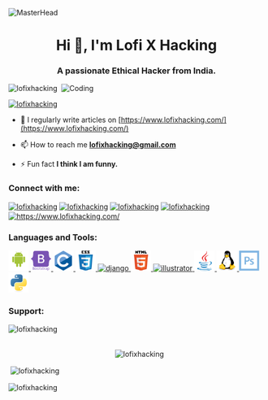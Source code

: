 ![MasterHead](https://img.freepik.com/premium-vector/hacker-vector-trendy-banner_36298-492.jpg?w=996)
<h1 align="center">Hi 👋, I'm Lofi X Hacking</h1>
<h3 align="center">A passionate Ethical Hacker from India.</h3>
<img align="right" alt="Coding" width="400" src="https://i.pinimg.com/originals/e4/26/70/e426702edf874b181aced1e2fa5c6cde.gif">


<p align="left"> <img src="https://komarev.com/ghpvc/?username=lofixhacking&label=Profile%20views&color=0e75b6&style=flat" alt="lofixhacking" /> </p>

<p align="left"> <a href="https://twitter.com/lofixhacking" target="blank"><img src="https://img.shields.io/twitter/follow/lofixhacking?logo=twitter&style=for-the-badge" alt="lofixhacking" /></a> </p>

- 📝 I regularly write articles on [https://www.lofixhacking.com/](https://www.lofixhacking.com/)

- 📫 How to reach me **lofixhacking@gmail.com**

- ⚡ Fun fact **I think I am funny.**


<h3 align="left">Connect with me:</h3>
<p align="left">
<a href="https://twitter.com/lofixhacking" target="blank"><img align="center" src="https://raw.githubusercontent.com/rahuldkjain/github-profile-readme-generator/master/src/images/icons/Social/twitter.svg" alt="lofixhacking" height="30" width="40" /></a>
<a href="https://linkedin.com/in/lofixhacking" target="blank"><img align="center" src="https://raw.githubusercontent.com/rahuldkjain/github-profile-readme-generator/master/src/images/icons/Social/linked-in-alt.svg" alt="lofixhacking" height="30" width="40" /></a>
<a href="https://instagram.com/lofixhacking" target="blank"><img align="center" src="https://raw.githubusercontent.com/rahuldkjain/github-profile-readme-generator/master/src/images/icons/Social/instagram.svg" alt="lofixhacking" height="30" width="40" /></a>
<a href="https://www.youtube.com/c/lofixhacking" target="blank"><img align="center" src="https://raw.githubusercontent.com/rahuldkjain/github-profile-readme-generator/master/src/images/icons/Social/youtube.svg" alt="lofixhacking" height="30" width="40" /></a>
<a href="/https://www.lofixhacking.com/" target="blank"><img align="center" src="https://raw.githubusercontent.com/rahuldkjain/github-profile-readme-generator/master/src/images/icons/Social/rss.svg" alt="https://www.lofixhacking.com/" height="30" width="40" /></a>
</p>

<h3 align="left">Languages and Tools:</h3>
<p align="left"> <a href="https://developer.android.com" target="_blank" rel="noreferrer"> <img src="https://raw.githubusercontent.com/devicons/devicon/master/icons/android/android-original-wordmark.svg" alt="android" width="40" height="40"/> </a> <a href="https://getbootstrap.com" target="_blank" rel="noreferrer"> <img src="https://raw.githubusercontent.com/devicons/devicon/master/icons/bootstrap/bootstrap-plain-wordmark.svg" alt="bootstrap" width="40" height="40"/> </a> <a href="https://www.cprogramming.com/" target="_blank" rel="noreferrer"> <img src="https://raw.githubusercontent.com/devicons/devicon/master/icons/c/c-original.svg" alt="c" width="40" height="40"/> </a> <a href="https://www.w3schools.com/css/" target="_blank" rel="noreferrer"> <img src="https://raw.githubusercontent.com/devicons/devicon/master/icons/css3/css3-original-wordmark.svg" alt="css3" width="40" height="40"/> </a> <a href="https://www.djangoproject.com/" target="_blank" rel="noreferrer"> <img src="https://cdn.worldvectorlogo.com/logos/django.svg" alt="django" width="40" height="40"/> </a> <a href="https://www.w3.org/html/" target="_blank" rel="noreferrer"> <img src="https://raw.githubusercontent.com/devicons/devicon/master/icons/html5/html5-original-wordmark.svg" alt="html5" width="40" height="40"/> </a> <a href="https://www.adobe.com/in/products/illustrator.html" target="_blank" rel="noreferrer"> <img src="https://www.vectorlogo.zone/logos/adobe_illustrator/adobe_illustrator-icon.svg" alt="illustrator" width="40" height="40"/> </a> <a href="https://www.java.com" target="_blank" rel="noreferrer"> <img src="https://raw.githubusercontent.com/devicons/devicon/master/icons/java/java-original.svg" alt="java" width="40" height="40"/> </a> <a href="https://www.linux.org/" target="_blank" rel="noreferrer"> <img src="https://raw.githubusercontent.com/devicons/devicon/master/icons/linux/linux-original.svg" alt="linux" width="40" height="40"/> </a> <a href="https://www.photoshop.com/en" target="_blank" rel="noreferrer"> <img src="https://raw.githubusercontent.com/devicons/devicon/master/icons/photoshop/photoshop-line.svg" alt="photoshop" width="40" height="40"/> </a> <a href="https://www.python.org" target="_blank" rel="noreferrer"> <img src="https://raw.githubusercontent.com/devicons/devicon/master/icons/python/python-original.svg" alt="python" width="40" height="40"/> </a> </p>

<h3 align="left">Support:</h3>
<p><a href="https://www.buymeacoffee.com/lofixhacking"> <img align="left" src="https://cdn.buymeacoffee.com/buttons/v2/default-yellow.png" height="50" width="210" alt="lofixhacking" /></a></p><br><br>

<p><img align="center" src="https://github-readme-stats.vercel.app/api/top-langs?username=lofixhacking&show_icons=true&locale=en&layout=compact" alt="lofixhacking" /></p>

<p>&nbsp;<img align="center" src="https://github-readme-stats.vercel.app/api?username=lofixhacking&show_icons=true&locale=en" alt="lofixhacking" /></p>

<p><img align="center" src="https://github-readme-streak-stats.herokuapp.com/?user=lofixhacking&" alt="lofixhacking" /></p>
